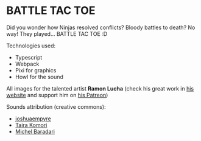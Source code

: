 # BATTLE TAC TOE

Did you wonder how Ninjas resolved conflicts? Bloody battles to death? No way! They played... BATTLE TAC TOE :D

Technologies used:
- Typescript
- Webpack
- Pixi for graphics
- Howl for the sound

All images for the talented artist **Ramon Lucha** (check his great work in [his website](http://ramonlucha.com) and support him on [his Patreon](https://www.patreon.com/ramonlucha))

Sounds attribution (creative commons):
- [joshuaempyre](https://www.empyreanma.com/welcome)
- [Taira Komori](http://taira-komori.jpn.org/freesounden.html)
- [Michel Baradari](https://freesound.org/people/Michel88/)